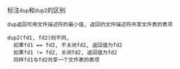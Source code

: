 标注`dup`和`dup2`的区别
```
dup返回可用文件描述符的最小值, 返回的文件描述符共享文件表的表项
```
```
dup2(fd1, fd2)则不同,
  如果fd1 == fd2, 不关闭fd2, 返回值为fd2
  如果fd1 != fd2, 关闭fd2, 返回值为fd2
  同样fd1与fd2共享一个文件表的表项
```